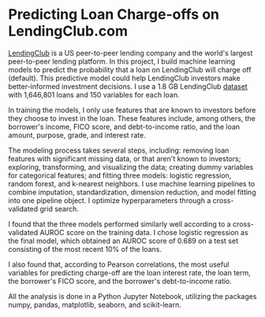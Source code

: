 # Predicting Loan Charge-offs on LendingClub.com
[LendingClub](https://www.lendingclub.com/) is a US peer-to-peer lending company and the world's largest peer-to-peer lending platform. In this project, I build machine learning models to predict the probability that a loan on LendingClub will charge off (default). This predictive model could help LendingClub investors make better-informed investment decisions. I use a 1.8 GB LendingClub [dataset](https://www.kaggle.com/wordsforthewise/lending-club) with 1,646,801 loans and 150 variables for each loan.

In training the models, I only use features that are known to investors before they choose to invest in the loan. These features include, among others, the borrower's income, FICO score, and debt-to-income ratio, and the loan amount, purpose, grade, and interest rate.

The modeling process takes several steps, including: removing loan features with significant missing data, or that aren't known to investors; exploring, transforming, and visualizing the data; creating dummy variables for categorical features; and fitting three models: logistic regression, random forest, and k-nearest neighbors. I use machine learning pipelines to combine imputation, standardization, dimension reduction, and model fitting into one pipeline object. I optimize hyperparameters through a cross-validated grid search.

I found that the three models performed similarly well according to a cross-validated AUROC score on the training data. I chose logistic regression as the final model, which obtained an AUROC score of 0.689 on a test set consisting of the most recent 10% of the loans.

I also found that, according to Pearson correlations, the most useful variables for predicting charge-off are the loan interest rate, the loan term, the borrower's FICO score, and the borrower's debt-to-income ratio.

All the analysis is done in a Python Jupyter Notebook, utilizing the packages numpy, pandas, matplotlib, seaborn, and scikit-learn.
